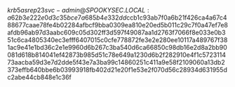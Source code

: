 $krb5asrep$23$svc-admin@SPOOKYSEC.LOCAL:a62b3e222e0d3c35bce7a685b4e332dd$ccb1c93ab7f0a6b21f426ca4a67c488677caae78fe4b02284afbcf9bba0309ea810e20ed5b011c29c7f0a47ef7e8afdb96ab97d3aabc609c05d302ff3d597f49087aa1d2763f7066f8e033e0b351c6ca4805340ec3efff6407015c0cfe778872fe3e2e280ee10117a489767f381ac9e41e1bd36c2e1e9960d6b267c3ba540d6ca66850c98db16e2d8a2bb90081d618b814041ef42873b985d51c78e649a1230d6b2f282910e4f1c572311473aacba59d3e7d2dde5f43e7a3ba99c14860251c411a9e58f2109060a13db2373effb640bbe6b03993918fb402d21e20f1e53e2f070d56c28934d631955dc2abe44cb848e1c36f
